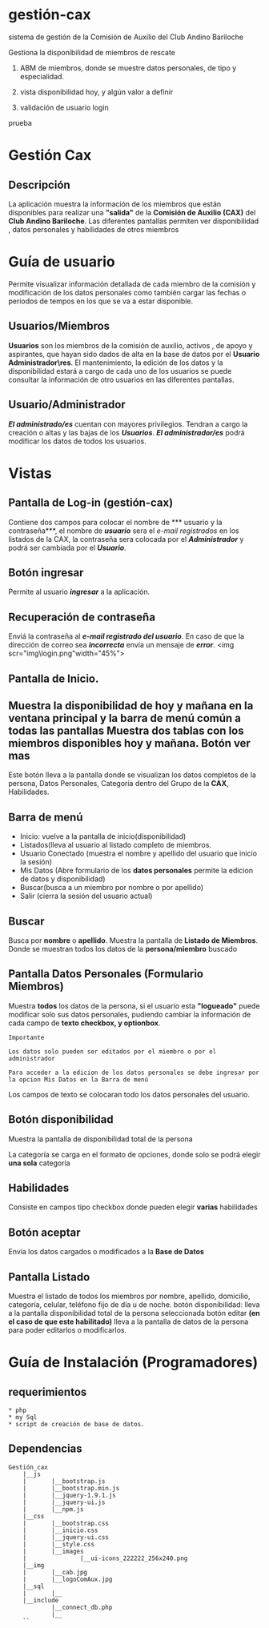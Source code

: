 # gestión-cax
sistema de gestión de la Comisión de Auxilio del Club Andino Bariloche

Gestiona la disponibilidad de miembros de rescate

1) ABM de miembros, donde se muestre datos personales, de tipo y especialidad.

2) vista disponibilidad hoy, y algún valor a definir

3) validación de usuario login

prueba

Gestión Cax
======
Descripción
-----
La aplicación muestra la información de los miembros que  están disponibles para realizar una **"salida"** de la **Comisión de Auxilio (CAX)** del **Club Andino Bariloche**. Las diferentes pantallas permiten ver disponibilidad , datos personales y habilidades de otros miembros

Guía de usuario
===
Permite visualizar información  detallada de cada miembro de la comisión y modificación de los datos personales como también cargar las fechas o periodos de tempos en los que se va a estar disponible.

Usuarios/Miembros
---
**Usuarios** son los miembros de la comisión de auxilio, activos , de  apoyo y aspirantes, que hayan sido dados de alta en la base de datos por el **Usuario Administrador\res**.
El mantenimiento, la edición de los datos  y la disponibilidad estará a cargo de cada uno de los usuarios 
se puede consultar la información de otro usuarios en las diferentes pantallas.

Usuario/Administrador
---
***El administrado/es*** cuentan con mayores privilegios. Tendran a cargo la creación o altas y las bajas de los ***Usuarios***. ***El administrador/es*** podrá modificar los datos de todos los usuarios.

Vistas
===
Pantalla de Log-in (gestión-cax)
----
Contiene dos campos para colocar el nombre de *** usuario y la contraseña***, el nombre de ***usuario*** sera el *e-mail registrados* en los listados de la CAX, la contraseña sera colocada por el ***Administrador*** y  podrá ser cambiada por el ***Usuario***.

Botón ingresar 
----
Permite al usuario ***ingresar*** a la aplicación.

Recuperación de contraseña
----
Enviá la contraseña al ***e-mail registrado del usuario***. En caso de que la dirección de correo sea ***incorrecta*** envía un mensaje de ***error***.
<img scr="img\login.png"width="45%"></img>

Pantalla de Inicio.
----
Muestra la **disponibilidad** de hoy y mañana en la ventana principal y la barra de menú común a todas las pantallas
Muestra dos tablas con los  miembros disponibles hoy y mañana.
Botón ver mas
---
Este botón lleva a la pantalla donde se visualizan los datos completos de la persona, Datos Personales, Categoría dentro del Grupo de la **CAX**, Habilidades.


Barra de menú
---
* Inicio: vuelve a la pantalla de inicio(disponibilidad)
* Listados(lleva al usuario al listado completo de miembros.
* Usuario Conectado (muestra el nombre y apellido del usuario que inicio la sesión)
* Mis Datos (Abre formulario de los **datos personales** permite la edicion de  datos y disponibilidad)
* Buscar(busca a un miembro por nombre o por apellido)
* Salir (cierra la sesión del usuario actual)

Buscar
---
Busca por **nombre** o **apellido**.
Muestra la pantalla de **Listado de Miembros**. Donde se muestran todos los datos de la **persona/miembro** buscado

Pantalla Datos Personales (Formulario Miembros)
---
Muestra **todos** los datos de la persona, si el usuario esta **"logueado"** puede modificar solo sus datos personales, pudiendo cambiar la información de cada campo de **texto checkbox, y optionbox**.
```
Importante

Los datos solo pueden ser editados por el miembro o por el administrador

Para acceder a la edicion de los datos personales se debe ingresar por la opcion Mis Datos en la Barra de menú
```
Los campos de texto se colocaran todo los datos personales del usuario.

Botón disponibilidad
---
Muestra la pantalla de disponibilidad total de la persona

La categoría se carga en el formato de opciones, donde solo se podrá elegir **una sola** categoría

Habilidades
---
Consiste en campos tipo checkbox donde pueden elegir **varias** habilidades

Botón aceptar
---
Envía  los datos cargados o modificados a la **Base de Datos**


Pantalla Listado
---
Muestra el listado de todos los miembros por nombre, apellido, domicilio, categoría, celular, teléfono fijo de día u de noche.
botón disponibilidad: lleva a la pantalla disponibilidad total de la persona seleccionada
botón editar **(en el caso de que este habilitado)** lleva a la pantalla de datos de la persona para poder editarlos o modificarlos.

Guía de Instalación (Programadores)
===
requerimientos
---
```
* php
* my Sql
* script de creación de base de datos.
```

Dependencias
---
```
Gestión_cax
	|__js
	|		|__bootstrap.js
	|		|__bootstrap.min.js
	|		|__jquery-1.9.1.js
	|		|__jquery-ui.js
	|		|__npm.js
	|__css
	|		|__bootstrap.css
	|		|__inicio.css
	|		|__jquery-ui.css
	|		|__style.css
	|		|__images
	|				|__ui-icons_222222_256x240.png
	|__img
	|		|__cab.jpg
	|		|__logoComAux.jpg
	|__sql
	|		|__
	|__include
			|__connect_db.php
			|__
	``
